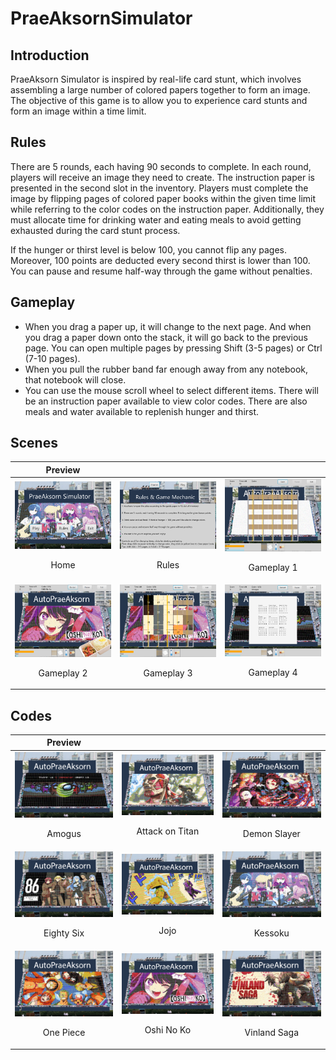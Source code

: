 # PraeAksornSimulator

## Introduction
PraeAksorn Simulator is inspired by real-life card stunt, which involves assembling a large number of colored papers together to form an image. The objective of this game is to allow you to experience card stunts and form an image within a time limit.
  
## Rules
There are 5 rounds, each having 90 seconds to complete. In each round, players will receive an image they need to create. The instruction paper is presented in the second slot in the inventory. Players must complete the image by flipping pages of colored paper books within the given time limit while referring to the color codes on the instruction paper. Additionally, they must allocate time for drinking water and eating meals to avoid getting exhausted during the card stunt process.

If the hunger or thirst level is below 100, you cannot flip any pages. Moreover, 100 points are deducted every second thirst is lower than 100. You can pause and resume half-way through the game without penalties.

  
## Gameplay
- When you drag a paper up, it will change to the next page. And when you drag a paper down onto the stack, it will go back to the previous page. You can open multiple pages by pressing Shift (3-5 pages) or Ctrl (7-10 pages).
- When you pull the rubber band far enough away from any notebook, that notebook will close.
- You can use the mouse scroll wheel to select different items. There will be an instruction paper available to view color codes. There are also meals and water available to replenish hunger and thirst.


## Scenes

| Preview      |     |      |
|  :----:  |  :----:  |  :----:  |
| <img src="images/home.png" alt= "home" width="100%"> <p>Home</p> | <img src="images/rules.png" alt= "rules" width="100%"> <p>Rules</p> | <img src="images/gameplay_1.png" alt= "gameplay_1" width="100%"> <p>Gameplay 1</p> |
| <img src="images/gameplay_2.png" alt= "gameplay_2" width="100%"> <p>Gameplay 2</p> | <img src="images/gameplay_3.png" alt= "gameplay_3" width="100%"> <p>Gameplay 3</p> | <img src="images/gameplay_4.png" alt= "gameplay_4" width="100%"> <p>Gameplay 4</p> |


## Codes

| Preview      |     |      |
|  :----:  |  :----:  |  :----:  |
| <img src="src/images/amogus_stand.png" alt= "amogus" width="100%"> <p>Amogus</p> | <img src="src/images/attack_on_titan_stand.png" alt= "attack_on_titan" width="100%"> <p>Attack on Titan</p> | <img src="src/images/demon_slayer_stand.png" alt= "demon_slayer" width="100%"> <p>Demon Slayer</p> |
| <img src="src/images/eighty_six_stand.png" alt= "eighty_six" width="100%"> <p>Eighty Six</p> | <img src="src/images/jojo_stand.png" alt= "jojo" width="100%"> <p>Jojo</p> | <img src="src/images/kessoku_stand.png" alt= "kessoku" width="100%"> <p>Kessoku</p> |
| <img src="src/images/one_piece_stand.png" alt= "one_piece" width="100%"> <p>One Piece</p> | <img src="src/images/oshi_no_ko_stand.png" alt= "oshi_no_ko" width="100%"> <p>Oshi No Ko</p> | <img src="src/images/vinland_saga_stand.png" alt= "vinland_saga" width="100%"> <p>Vinland Saga</p> |

